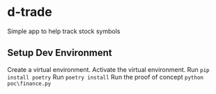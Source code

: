 # d-trade
Simple app to help track stock symbols


## Setup Dev Environment

Create a virtual environment.
Activate the virtual environment.
Run `pip install poetry`
Run `poetry install`
Run the proof of concept  `python poc\finance.py`